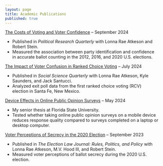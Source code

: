 ```yaml
---
layout: page
title: Academic Publications
published: true
---
```


[The Costs of Voting and Voter Confidence](https://doi.org/10.1177/10659129241283169) – September 2024
- Published in *Political Research Quarterly* with Lonna Rae Atkeson and Robert Stein.
- Measured the association between party identification and confidence in accurate ballot counting in the 2012, 2016, and 2020 U.S. elections.

[The Impact of Voter Confusion in Ranked Choice Voting](https://doi.org/10.1089/elj.2022.0064) – July 2024
- Published in *Social Science Quarterly* with Lonna Rae Atkeson, Kyle Saunders, and Jack Santucci.
- Analyzed exit poll data from the first ranked choice voting (RCV) election in Santa Fe, New Mexico.

[Device Effects in Online Public Opinion Surveys](https://www.dropbox.com/scl/fi/0yuacvlc9lhitog7ib7ey/Thesis-20.pdf?rlkey=fx52mqhhdcp4cak7tnxqkad2d&e=1&st=k8x503xh&dl=0) – May 2024
- My senior thesis at Florida State University. 
- Tested whether taking online public opinion surveys on a mobile device reduces response quality compared to surveys completed on a laptop or desktop computer.

[Voter Perceptions of Secrecy in the 2020 Election](https://doi.org/10.1089/elj.2022.0064) – September 2023
- Published in *The Election Law Journal: Rules, Politics, and Policy* with Lonna Rae Atkeson, M.V. Hood III, and Robert Stein.
- Measured voter perceptions of ballot secrecy during the 2020 U.S. election. 
